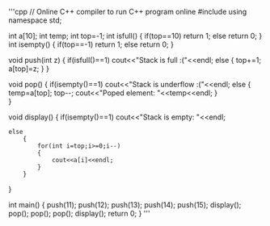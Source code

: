 '''cpp
// Online C++ compiler to run C++ program online
#include <iostream>
using namespace std;

int a[10];
int temp;
int top=-1;
int isfull()
{
    if(top==10)
        return 1;
    else
        return 0;
}
int isempty()
{
    if(top==-1)
        return 1;
    else
        return 0;
}

void push(int z)
{
    if(isfull()==1)
        cout<<"Stack is full :("<<endl;
    else
    {
        top+=1;
        a[top]=z;
    }
}

void pop()
{
    if(isempty()==1)
        cout<<"Stack is underflow :("<<endl;
    else
    {
        temp=a[top];
        top--;
        cout<<"Poped element: "<<temp<<endl;
    }   
}

void display()
{
    if(isempty()==1)
        cout<<"Stack is empty: "<<endl;
        
    else
        {
            for(int i=top;i>=0;i--)
            {
                cout<<a[i]<<endl;
            }
        }
    
}


int main() {
    push(11);
    push(12);
    push(13);
    push(14);
    push(15);
    display();
    pop();
    pop();
    pop();
    display();
    return 0;
}
'''
